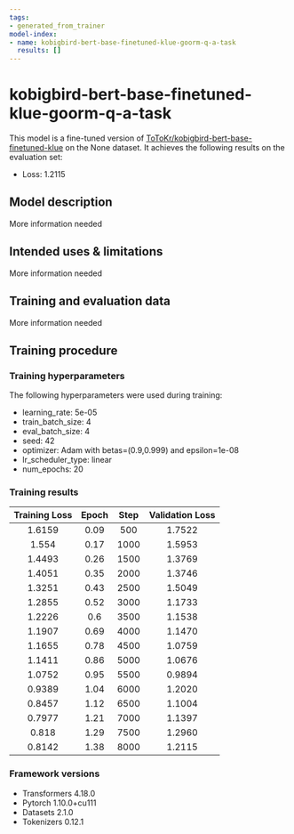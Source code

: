 ```yaml
---
tags:
- generated_from_trainer
model-index:
- name: kobigbird-bert-base-finetuned-klue-goorm-q-a-task
  results: []
---
```


<!-- This model card has been generated automatically according to the information the Trainer had access to. You
should probably proofread and complete it, then remove this comment. -->

# kobigbird-bert-base-finetuned-klue-goorm-q-a-task

This model is a fine-tuned version of [ToToKr/kobigbird-bert-base-finetuned-klue](https://huggingface.co/ToToKr/kobigbird-bert-base-finetuned-klue) on the None dataset.
It achieves the following results on the evaluation set:
- Loss: 1.2115

## Model description

More information needed

## Intended uses & limitations

More information needed

## Training and evaluation data

More information needed

## Training procedure

### Training hyperparameters

The following hyperparameters were used during training:
- learning_rate: 5e-05
- train_batch_size: 4
- eval_batch_size: 4
- seed: 42
- optimizer: Adam with betas=(0.9,0.999) and epsilon=1e-08
- lr_scheduler_type: linear
- num_epochs: 20

### Training results

| Training Loss | Epoch | Step | Validation Loss |
|:-------------:|:-----:|:----:|:---------------:|
| 1.6159        | 0.09  | 500  | 1.7522          |
| 1.554         | 0.17  | 1000 | 1.5953          |
| 1.4493        | 0.26  | 1500 | 1.3769          |
| 1.4051        | 0.35  | 2000 | 1.3746          |
| 1.3251        | 0.43  | 2500 | 1.5049          |
| 1.2855        | 0.52  | 3000 | 1.1733          |
| 1.2226        | 0.6   | 3500 | 1.1538          |
| 1.1907        | 0.69  | 4000 | 1.1470          |
| 1.1655        | 0.78  | 4500 | 1.0759          |
| 1.1411        | 0.86  | 5000 | 1.0676          |
| 1.0752        | 0.95  | 5500 | 0.9894          |
| 0.9389        | 1.04  | 6000 | 1.2020          |
| 0.8457        | 1.12  | 6500 | 1.1004          |
| 0.7977        | 1.21  | 7000 | 1.1397          |
| 0.818         | 1.29  | 7500 | 1.2960          |
| 0.8142        | 1.38  | 8000 | 1.2115          |


### Framework versions

- Transformers 4.18.0
- Pytorch 1.10.0+cu111
- Datasets 2.1.0
- Tokenizers 0.12.1
